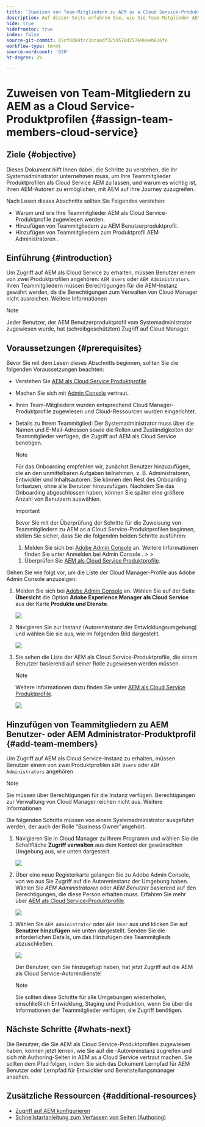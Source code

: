 ```yaml
---
title: 'Zuweisen von Team-Mitgliedern zu AEM as a Cloud Service-Produktprofilen '
description: Auf dieser Seite erfahren Sie, wie Sie Team-Mitglieder AEM as a Cloud Service-Produktprofilen zuweisen.
hide: true
hidefromtoc: true
index: false
source-git-commit: 85cf0d69fcc3dcaadf3259576d277698eeb826fe
workflow-type: tm+mt
source-wordcount: '820'
ht-degree: 2%

---
```



# Zuweisen von Team-Mitgliedern zu AEM as a Cloud Service-Produktprofilen {#assign-team-members-cloud-service}

## Ziele {#objective}

Dieses Dokument hilft Ihnen dabei, die Schritte zu verstehen, die Ihr Systemadministrator unternehmen muss, um Ihre Teammitglieder Produktprofilen als Cloud Service AEM zu lassen, und warum es wichtig ist, Ihren AEM-Autoren zu ermöglichen, mit AEM auf ihre Journey zuzugreifen.

Nach Lesen dieses Abschnitts sollten Sie Folgendes verstehen:

* Warum und wie Ihre Teammitglieder AEM als Cloud Service-Produktprofile zugewiesen werden.
* Hinzufügen von Teammitgliedern zu AEM Benutzerproduktprofil.
* Hinzufügen von Teammitgliedern zum Produktprofil AEM Administratoren .


## Einführung {#introduction}

Um Zugriff auf AEM als Cloud Service zu erhalten, müssen Benutzer einem von zwei Produktprofilen angehören:  `AEM Users` oder `AEM Administrators`. Ihren Teammitgliedern müssen Berechtigungen für die AEM-Instanz gewährt werden, da die Berechtigungen zum Verwalten von Cloud Manager nicht ausreichen. Weitere Informationen

>[!NOTE]
>Jeder Benutzer, der AEM Benutzerproduktprofil vom Systemadministrator zugewiesen wurde, hat (schreibgeschützten) Zugriff auf Cloud Manager.

## Voraussetzungen {#prerequisites}

Bevor Sie mit dem Lesen dieses Abschnitts beginnen, sollten Sie die folgenden Voraussetzungen beachten:

* Verstehen Sie [AEM als Cloud Service Produktprofile](https://experienceleague.adobe.com/docs/experience-manager-cloud-service/onboarding/onboarding-concepts/aem-cs-team-product-profiles.html?lang=en#aem-product-profiles)
* Machen Sie sich mit [Admin Console](https://experienceleague.adobe.com/docs/experience-manager-cloud-service/onboarding/onboarding-concepts/admin-console.html?lang=en) vertraut.
* Ihren Team-Mitgliedern wurden entsprechend Cloud Manager-Produktprofile zugewiesen und Cloud-Ressourcen wurden eingerichtet.
* Details zu Ihrem Teammitglied: Der Systemadministrator muss über die Namen und E-Mail-Adressen sowie die Rollen und Zuständigkeiten der Teammitglieder verfügen, die Zugriff auf AEM als Cloud Service benötigen.

   >[!NOTE]
   >Für das Onboarding empfehlen wir, zunächst Benutzer hinzuzufügen, die an den unmittelbaren Aufgaben teilnehmen, z. B. Administratoren, Entwickler und Inhaltsautoren. Sie können den Rest des Onboarding fortsetzen, ohne alle Benutzer hinzuzufügen. Nachdem Sie das Onboarding abgeschlossen haben, können Sie später eine größere Anzahl von Benutzern auswählen.


   >[!IMPORTANT]
   >Bevor Sie mit der Überprüfung der Schritte für die Zuweisung von Teammitgliedern zu AEM as a Cloud Service-Produktprofilen beginnen, stellen Sie sicher, dass Sie die folgenden beiden Schritte ausführen:
   >
   >1. Melden Sie sich bei [Adobe Admin Console](https://experienceleague.adobe.com/docs/experience-manager-cloud-service/onboarding/onboarding-concepts/admin-console.html?lang=en) an. Weitere Informationen finden Sie unter Anmelden bei Admin Console .
      >
      >
   1. Überprüfen Sie [AEM als Cloud Service Produktprofile](https://experienceleague.adobe.com/docs/experience-manager-cloud-service/onboarding/onboarding-concepts/aem-cs-team-product-profiles.html?lang=en#aem-product-profiles).


Gehen Sie wie folgt vor, um die Liste der Cloud Manager-Profile aus Adobe Admin Console anzuzeigen:

1. Melden Sie sich bei [Adobe Admin Console](https://adminconsole.adobe.com/) an. Wählen Sie auf der Seite **Übersicht** die Option **Adobe Experience Manager als Cloud Service** aus der Karte **Produkte und Dienste**.

   ![](/help/onboarding/onboarding-journey/assets/assign-team1.png)

1. Navigieren Sie zur Instanz (Autoreninstanz der Entwicklungsumgebung) und wählen Sie sie aus, wie im folgenden Bild dargestellt.

   ![](/help/onboarding/onboarding-journey/assets/cloud-profiles-1.png)


1. Sie sehen die Liste der AEM als Cloud Service-Produktprofile, die einem Benutzer basierend auf seiner Rolle zugewiesen werden müssen.

   >[!NOTE]
   >Weitere Informationen dazu finden Sie unter [AEM als Cloud Service Produktprofile](https://experienceleague.adobe.com/docs/experience-manager-cloud-service/onboarding/onboarding-concepts/aem-cs-team-product-profiles.html?lang=en#aem-product-profiles).

   ![](/help/onboarding/onboarding-journey/assets/cloud-profiles-2.png)


## Hinzufügen von Teammitgliedern zu AEM Benutzer- oder AEM Administrator-Produktprofil {#add-team-members}

Um Zugriff auf AEM als Cloud Service-Instanz zu erhalten, müssen Benutzer einem von zwei Produktprofilen `AEM Users` oder `AEM Administrators` angehören.

>[!NOTE]
>Sie müssen über Berechtigungen für die Instanz verfügen. Berechtigungen zur Verwaltung von Cloud Manager reichen nicht aus. Weitere Informationen

Die folgenden Schritte müssen von einem Systemadministrator ausgeführt werden, der auch der Rolle &quot;Business Owner&quot;angehört.

1. Navigieren Sie in Cloud Manager zu Ihrem Programm und wählen Sie die Schaltfläche **Zugriff verwalten** aus dem Kontext der gewünschten Umgebung aus, wie unten dargestellt.

   ![](/help/onboarding/onboarding-journey/assets/add-team1.png)

1. Über eine neue Registerkarte gelangen Sie zu Adobe Admin Console, von wo aus Sie Zugriff auf die Autoreninstanz der Umgebung haben. Wählen Sie *AEM Administratoren* oder *AEM Benutzer* basierend auf den Berechtigungen, die diese Person erhalten muss. Erfahren Sie mehr über [AEM als Cloud Service-Produktprofile](https://experienceleague.adobe.com/docs/experience-manager-cloud-service/onboarding/onboarding-concepts/aem-cs-team-product-profiles.html?lang=en#aem-product-profiles).

   ![](/help/onboarding/onboarding-journey/assets/add-team2.png)

1. Wählen Sie `AEM Administrator` oder `AEM User` aus und klicken Sie auf **Benutzer hinzufügen** wie unten dargestellt. Senden Sie die erforderlichen Details, um das Hinzufügen des Teammitglieds abzuschließen.

   ![](/help/onboarding/onboarding-journey/assets/add-team3.png)

   Der Benutzer, den Sie hinzugefügt haben, hat jetzt Zugriff auf die AEM als Cloud Service-Autorendienste!

   >[!NOTE]
   >Sie sollten diese Schritte für alle Umgebungen wiederholen, einschließlich Entwicklung, Staging und Produktion, wenn Sie über die Informationen der Teammitglieder verfügen, die Zugriff benötigen.


## Nächste Schritte {#whats-next}

Die Benutzer, die Sie AEM als Cloud Service-Produktprofilen zugewiesen haben, können jetzt lernen, wie Sie auf die -Autoreninstanz zugreifen und sich mit Authoring-Seiten in AEM as a Cloud Service vertraut machen. Sie sollten dem Pfad folgen, indem Sie sich das Dokument Lernpfad für AEM Benutzer oder Lernpfad für Entwickler und Bereitstellungsmanager ansehen.

## Zusätzliche Ressourcen {#additional-resources}

* [Zugriff auf AEM konfigurieren](https://experienceleague.adobe.com/docs/experience-manager-learn/cloud-service/accessing/walk-through.html?lang=en)
* [Schnellstartanleitung zum Verfassen von Seiten (Authoring)](https://experienceleague.adobe.com/docs/experience-manager-cloud-service/sites/authoring/getting-started/quick-start.html?lang=en)
